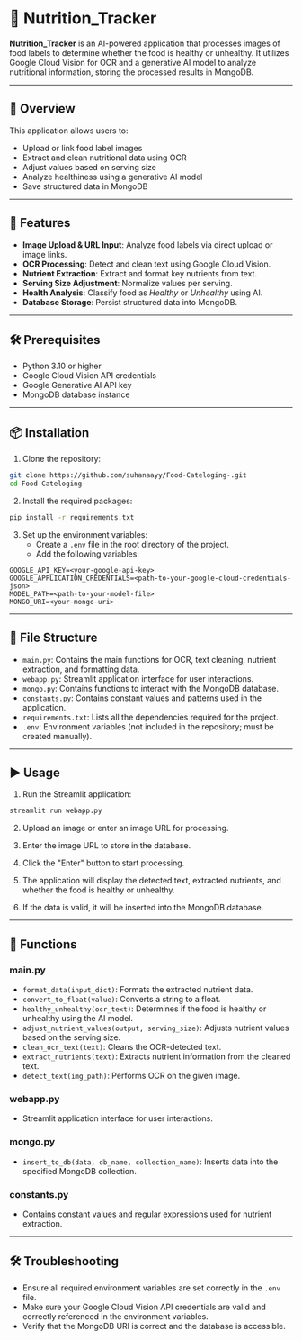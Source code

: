 # 🍎 Nutrition_Tracker

**Nutrition_Tracker** is an AI-powered application that processes images of food labels to determine whether the food is healthy or unhealthy. It utilizes Google Cloud Vision for OCR and a generative AI model to analyze nutritional information, storing the processed results in MongoDB.

---

## 📌 Overview

This application allows users to:
- Upload or link food label images
- Extract and clean nutritional data using OCR
- Adjust values based on serving size
- Analyze healthiness using a generative AI model
- Save structured data in MongoDB

---

## 🚀 Features

- **Image Upload & URL Input**: Analyze food labels via direct upload or image links.
- **OCR Processing**: Detect and clean text using Google Cloud Vision.
- **Nutrient Extraction**: Extract and format key nutrients from text.
- **Serving Size Adjustment**: Normalize values per serving.
- **Health Analysis**: Classify food as *Healthy* or *Unhealthy* using AI.
- **Database Storage**: Persist structured data into MongoDB.

---

## 🛠️ Prerequisites

- Python 3.10 or higher
- Google Cloud Vision API credentials
- Google Generative AI API key
- MongoDB database instance

---

## 📦 Installation

1. Clone the repository:

```bash
git clone https://github.com/suhanaayy/Food-Cateloging-.git
cd Food-Cateloging-
```

2. Install the required packages:

```bash
pip install -r requirements.txt
```

3. Set up the environment variables:
   - Create a `.env` file in the root directory of the project.
   - Add the following variables:

```env
GOOGLE_API_KEY=<your-google-api-key>
GOOGLE_APPLICATION_CREDENTIALS=<path-to-your-google-cloud-credentials-json>
MODEL_PATH=<path-to-your-model-file>
MONGO_URI=<your-mongo-uri>
```

---

## 📁 File Structure

- `main.py`: Contains the main functions for OCR, text cleaning, nutrient extraction, and formatting data.
- `webapp.py`: Streamlit application interface for user interactions.
- `mongo.py`: Contains functions to interact with the MongoDB database.
- `constants.py`: Contains constant values and patterns used in the application.
- `requirements.txt`: Lists all the dependencies required for the project.
- `.env`: Environment variables (not included in the repository; must be created manually).

---

## ▶️ Usage

1. Run the Streamlit application:

```bash
streamlit run webapp.py
```

2. Upload an image or enter an image URL for processing.

3. Enter the image URL to store in the database.

4. Click the "Enter" button to start processing.

5. The application will display the detected text, extracted nutrients, and whether the food is healthy or unhealthy.

6. If the data is valid, it will be inserted into the MongoDB database.

---

## 🧠 Functions

### main.py
- `format_data(input_dict)`: Formats the extracted nutrient data.
- `convert_to_float(value)`: Converts a string to a float.
- `healthy_unhealthy(ocr_text)`: Determines if the food is healthy or unhealthy using the AI model.
- `adjust_nutrient_values(output, serving_size)`: Adjusts nutrient values based on the serving size.
- `clean_ocr_text(text)`: Cleans the OCR-detected text.
- `extract_nutrients(text)`: Extracts nutrient information from the cleaned text.
- `detect_text(img_path)`: Performs OCR on the given image.

### webapp.py
- Streamlit application interface for user interactions.

### mongo.py
- `insert_to_db(data, db_name, collection_name)`: Inserts data into the specified MongoDB collection.

### constants.py
- Contains constant values and regular expressions used for nutrient extraction.

---

## 🛠️ Troubleshooting

- Ensure all required environment variables are set correctly in the `.env` file.
- Make sure your Google Cloud Vision API credentials are valid and correctly referenced in the environment variables.
- Verify that the MongoDB URI is correct and the database is accessible.

